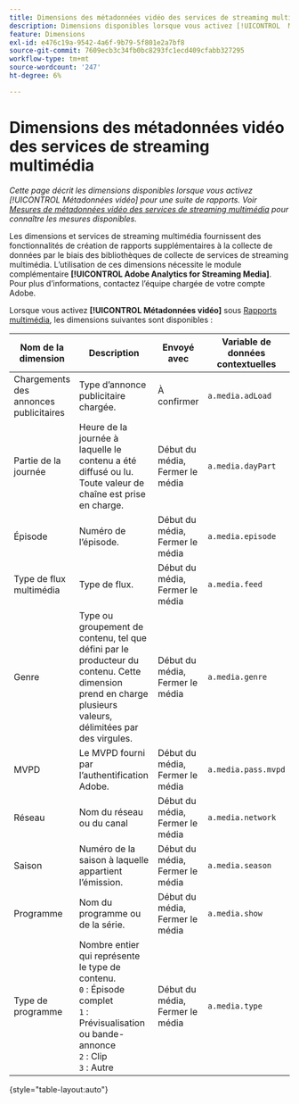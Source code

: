 ```yaml
---
title: Dimensions des métadonnées vidéo des services de streaming multimédia
description: Dimensions disponibles lorsque vous activez [!UICONTROL  Métadonnées vidéo ] pour une suite de rapports.
feature: Dimensions
exl-id: e476c19a-9542-4a6f-9b79-5f801e2a7bf8
source-git-commit: 7609ecb3c34fb0bc8293fc1ecd409cfabb327295
workflow-type: tm+mt
source-wordcount: '247'
ht-degree: 6%

---
```


# Dimensions des métadonnées vidéo des services de streaming multimédia

*Cette page décrit les dimensions disponibles lorsque vous activez [!UICONTROL Métadonnées vidéo] pour une suite de rapports. Voir [Mesures de métadonnées vidéo des services de streaming multimédia](../metrics/sm-video-metadata.md) pour connaître les mesures disponibles.*

Les dimensions et services de streaming multimédia fournissent des fonctionnalités de création de rapports supplémentaires à la collecte de données par le biais des bibliothèques de collecte de services de streaming multimédia. L’utilisation de ces dimensions nécessite le module complémentaire **[!UICONTROL Adobe Analytics for Streaming Media]**. Pour plus d’informations, contactez l’équipe chargée de votre compte Adobe.

Lorsque vous activez **[!UICONTROL Métadonnées vidéo]** sous [Rapports multimédia](/help/admin/admin/c-manage-report-suites/c-edit-report-suites/media-management.md), les dimensions suivantes sont disponibles :

| Nom de la dimension | Description | Envoyé avec | Variable de données contextuelles |
| --- | --- | --- | --- |
| Chargements des annonces publicitaires | Type d’annonce publicitaire chargée. | À confirmer | `a.media.adLoad` |
| Partie de la journée | Heure de la journée à laquelle le contenu a été diffusé ou lu. Toute valeur de chaîne est prise en charge. | Début du média, Fermer le média | `a.media.dayPart` |
| Épisode | Numéro de l’épisode. | Début du média, Fermer le média | `a.media.episode` |
| Type de flux multimédia | Type de flux. | Début du média, Fermer le média | `a.media.feed` |
| Genre | Type ou groupement de contenu, tel que défini par le producteur du contenu. Cette dimension prend en charge plusieurs valeurs, délimitées par des virgules. | Début du média, Fermer le média | `a.media.genre` |
| MVPD | Le MVPD fourni par l’authentification Adobe. | Début du média, Fermer le média | `a.media.pass.mvpd` |
| Réseau | Nom du réseau ou du canal | Début du média, Fermer le média | `a.media.network` |
| Saison | Numéro de la saison à laquelle appartient l’émission. | Début du média, Fermer le média | `a.media.season` |
| Programme | Nom du programme ou de la série. | Début du média, Fermer le média | `a.media.show` |
| Type de programme | Nombre entier qui représente le type de contenu.<br>`0` : Épisode complet <br>`1` : Prévisualisation ou bande-annonce<br>`2` : Clip<br>`3` : Autre | Début du média, Fermer le média | `a.media.type` |

{style="table-layout:auto"}
